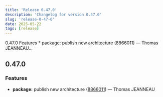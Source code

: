 ```yaml
---
title: 'Release 0.47.0'
description: 'Changelog for version 0.47.0'
slug: 'release-0-47-0'
date: 2025-05-22
tags: [release]
---
```


<p class="before-truncate"> 0.47.0   Features  * package: publish new architecture (8866011) — Thomas JEANNEAU...</p>

<!-- truncate -->

## 0.47.0

### Features

- **package:** publish new architecture ([8866011](https://github.com/latechforce/engine/commit/8866011aa1b768cbfd36f7ba4a41ba8587b7bc03)) — Thomas JEANNEAU
